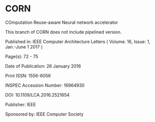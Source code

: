 # CORN
COmputation Reuse-aware Neural network accelerator

This branch of CORN does not include pipelined version.

Published in: IEEE Computer Architecture Letters ( Volume: 16, Issue: 1, Jan.-June 1 2017 )

Page(s): 72 - 75

Date of Publication: 26 January 2016

Print ISSN: 1556-6056

INSPEC Accession Number: 16964930

DOI: 10.1109/LCA.2016.2521654

Publisher: IEEE

Sponsored by: IEEE Computer Society
